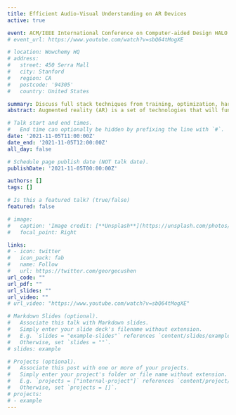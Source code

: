 ```yaml
---
title: Efficient Audio-Visual Understanding on AR Devices
active: true

event: ACM/IEEE International Conference on Computer-aided Design HALO Workshop
# event_url: https://www.youtube.com/watch?v=sbQ64tMogXE

# location: Wowchemy HQ
# address:
#   street: 450 Serra Mall
#   city: Stanford
#   region: CA
#   postcode: '94305'
#   country: United States

summary: Discuss full stack techniques from training, optimization, hardware, etc perspectives to enable efficient audio-visual understanding on AR devices
abstract: Augmented reality (AR) is a set of technologies that will fundamentally change the way we interact with our environment. It represents a merging of the physical and the digital worlds into a rich, context aware user interface delivered through a socially acceptable form factor such as eyeglasses. The majority of these novel experiences in AR systems will be powered by AI because of their superior ability to handle in-the-wild scenarios. A key AR use case is a personalized, proactive and context-aware Assistant that can understand the user’s activity and their environment using audio-visual understanding models. In this presentation, we will discuss the challenges and opportunities in both training and deployment of efficient audio-visual understanding on AR glasses. We will discuss enabling always-on experiences within a constrained power budget using cascaded multimodal models, and co-designing them with the target hardware platforms. We will present our early work to demonstrate the benefits and potential of such a co-design approach and discuss open research areas that are promising for the research community to explore.

# Talk start and end times.
#   End time can optionally be hidden by prefixing the line with `#`.
date: '2021-11-05T11:00:00Z'
date_end: '2021-11-05T12:00:00Z'
all_day: false

# Schedule page publish date (NOT talk date).
publishDate: '2021-11-05T00:00:00Z'

authors: []
tags: []

# Is this a featured talk? (true/false)
featured: false

# image:
#   caption: 'Image credit: [**Unsplash**](https://unsplash.com/photos/bzdhc5b3Bxs)'
#   focal_point: Right

links:
# - icon: twitter
#   icon_pack: fab
#   name: Follow
#   url: https://twitter.com/georgecushen
url_code: ""
url_pdf: ""
url_slides: ""
url_video: ""
# url_video: "https://www.youtube.com/watch?v=sbQ64tMogXE"

# Markdown Slides (optional).
#   Associate this talk with Markdown slides.
#   Simply enter your slide deck's filename without extension.
#   E.g. `slides = "example-slides"` references `content/slides/example-slides.md`.
#   Otherwise, set `slides = ""`.
# slides: example

# Projects (optional).
#   Associate this post with one or more of your projects.
#   Simply enter your project's folder or file name without extension.
#   E.g. `projects = ["internal-project"]` references `content/project/deep-learning/index.md`.
#   Otherwise, set `projects = []`.
# projects:
# - example
---
```


